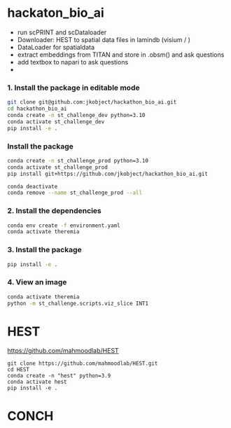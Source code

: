 # hackaton_bio_ai

- run scPRINT and scDataloader
- Downloader: HEST to spatial data files in lamindb (visium / )
- DataLoader for spatialdata
- extract embeddings from TITAN and store in .obsm() and ask questions
- add textbox to napari to ask questions
-



### 1. Install the package in editable mode
```bash
git clone git@github.com:jkobject/hackathon_bio_ai.git
cd hackathon_bio_ai
conda create -n st_challenge_dev python=3.10
conda activate st_challenge_dev
pip install -e .
```

### Install the package
```bash
conda create -n st_challenge_prod python=3.10
conda activate st_challenge_prod
pip install git+https://github.com/jkobject/hackathon_bio_ai.git
```

```bash
conda deactivate
conda remove --name st_challenge_prod --all
```


### 2. Install the dependencies
```bash
conda env create -f environment.yaml
conda activate theremia
```

### 3. Install the package
```bash
pip install -e .
```

### 4. View an image
```bash
conda activate theremia
python -m st_challenge.scripts.viz_slice INT1
```




# HEST

https://github.com/mahmoodlab/HEST

```
git clone https://github.com/mahmoodlab/HEST.git
cd HEST
conda create -n "hest" python=3.9
conda activate hest
pip install -e .
```

# CONCH
